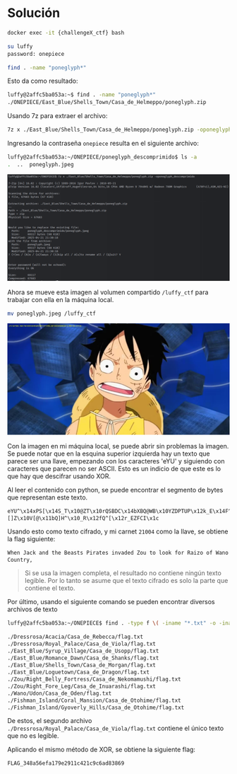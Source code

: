 # Solución

```bash
docker exec -it {challengeX_ctf} bash
```

```bash
su luffy
password: onepiece
```


```bash
find . -name "poneglyph*"
```

Esto da como resultado:

```bash
luffy@2affc5ba053a:~$ find . -name "poneglyph*"
./ONEPIECE/East_Blue/Shells_Town/Casa_de_Helmeppo/poneglyph.zip
```

Usando 7z para extraer el archivo:
```bash
7z x ./East_Blue/Shells_Town/Casa_de_Helmeppo/poneglyph.zip -oponeglyph_descomprimido
```

Ingresando la contraseña `onepiece` resulta en el siguiente archivo:

```bash
luffy@2affc5ba053a:~/ONEPIECE/poneglyph_descomprimido$ ls -a
.  ..  poneglyph.jpeg
```

![Screenshot](https://github.com/markalbrand56/Cifrados-Proyecto-1/blob/main/media/luffy_1.png)

Ahora se mueve esta imagen al volumen compartido `/luffy_ctf` para trabajar con ella en la máquina local.

```bash
mv poneglyph.jpeg /luffy_ctf
```

![poneglyph.jpeg](https://github.com/markalbrand56/Cifrados-Proyecto-1/blob/main/challenges_volumes/luffy_ctf/poneglyph.jpeg)

Con la imagen en mi máquina local, se puede abrir sin problemas la imagen. Se puede notar que en la esquina superior
izquierda hay un texto que parece ser una llave, empezando con los caracteres 'eYU' y siguiendo con caracteres que parecen 
no ser ASCII. Esto es un indicio de que este es lo que hay que descifrar usando XOR. 

Al leer el contenido con python, se puede encontrar el segmento de bytes que representan este texto.

```text
eYU^\x14xPS[\x14S_T\x10@ZT\x10rQSBDC\x14bXBQ@WB\x10YZDPTUP\x12k_E\x14F^\x10\\[]Z\x10V[@\x11bQ]H^\x10_R\x12fQ^[\x12r_EZFCI\x1c
```

Usando esto como texto cifrado, y mi carnet `21004` como la llave, se obtiene la flag siguiente:

```text
When Jack and the Beasts Pirates invaded Zou to look for Raizo of Wano Country,
```

> Si se usa la imagen completa, el resultado no contiene ningún texto legible. Por lo tanto se asume
> que el texto cifrado es solo la parte que contiene el texto.

Por último, usando el siguiente comando se pueden encontrar diversos archivos de texto

```bash
luffy@2affc5ba053a:~/ONEPIECE$ find . -type f \( -iname "*.txt" -o -iname "*.enc" -o -iname "*.flag" \)
```

```text
./Dressrosa/Acacia/Casa_de_Rebecca/flag.txt
./Dressrosa/Royal_Palace/Casa_de_Viola/flag.txt
./East_Blue/Syrup_Village/Casa_de_Usopp/flag.txt
./East_Blue/Romance_Dawn/Casa_de_Shanks/flag.txt
./East_Blue/Shells_Town/Casa_de_Morgan/flag.txt
./East_Blue/Loguetown/Casa_de_Dragon/flag.txt
./Zou/Right_Belly_Fortress/Casa_de_Nekomamushi/flag.txt
./Zou/Right_Fore_Leg/Casa_de_Inuarashi/flag.txt
./Wano/Udon/Casa_de_Oden/flag.txt
./Fishman_Island/Coral_Mansion/Casa_de_Otohime/flag.txt
./Fishman_Island/Gyoverly_Hills/Casa_de_Otohime/flag.txt
```

De estos, el segundo archivo `./Dressrosa/Royal_Palace/Casa_de_Viola/flag.txt` contiene el único texto que no es legible.

Aplicando el mismo método de XOR, se obtiene la siguiente flag:

```text
FLAG_348a56efa179e2911c421c9c6ad83869
```
